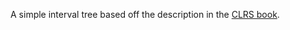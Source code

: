 A simple interval tree based off the description in the [CLRS book](https://en.wikipedia.org/wiki/Introduction_to_Algorithms).
